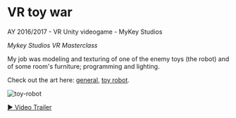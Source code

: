 # VR toy war

AY 2016/2017 - VR Unity videogame - MyKey Studios

*Mykey Studios VR Masterclass*

My job was modeling and texturing of one of the enemy toys (the robot) and of some room's furniture; programming and lighting.

Check out the art here: [general](https://www.artstation.com/artwork/Xvk2w), [toy robot](https://www.artstation.com/artwork/J5YOZ).

![toy-robot](https://cdnb.artstation.com/p/assets/images/images/007/242/727/large/gianluca-rubino-robottino-marm-1.jpg?1504718326)

[▶ Video Trailer](https://vimeo.com/232711718 "VR Toy War trailer")
